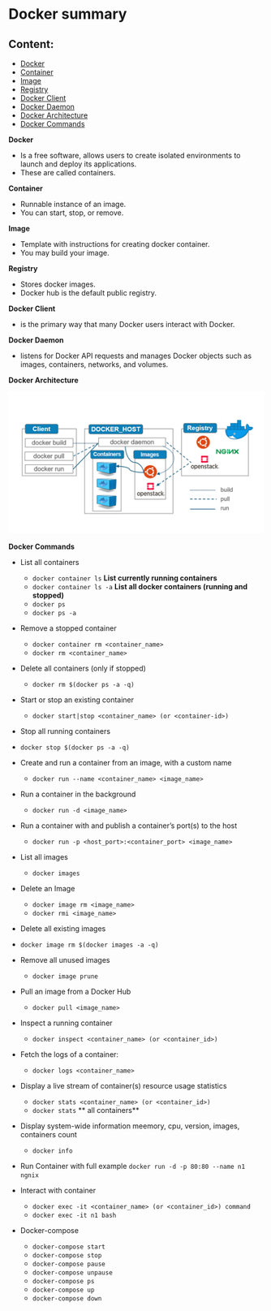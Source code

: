 # Docker summary

## Content:
  - [Docker](#docker)
  - [Container](#container)
  - [Image](#image)
  - [Registry](#registry)
  - [Docker Client](#client)
  - [Docker Daemon](#daemon)
  - [Docker Architecture](#architecture)
  - [Docker Commands](#commands)

**<a name="docker">
Docker
</a>**
- Is a free software, allows users to create isolated environments to launch and deploy its applications.
- These are called containers.

**<a name="container">
Container
</a>**
 - Runnable instance of an image.
 - You can start, stop, or remove.

**<a name="image">
Image
</a>**

- Template with instructions for creating docker container.
- You may build your image.

**<a name="registry">
Registry
</a>**

- Stores docker images.
- Docker hub is the default public registry.

**<a name="client">
Docker Client
</a>**
  - is the primary way that many Docker users interact with Docker.

**<a name="daemon">
Docker Daemon
</a>**

- listens for Docker API requests and manages Docker objects such as images, containers, networks, and volumes.

**<a name="architecture">
Docker Architecture
</a>**

![Docker Architecture](architecture-docker.jpg)


**<a name="commands">
Docker Commands
</a>**

- List all containers
  
  - `docker container ls`  **List currently running containers**
  - `docker container ls -a` **List all docker containers (running and stopped)**
  - `docker ps`
  - `docker ps -a`

- Remove a stopped container
  - `docker container rm <container_name>`
  - `docker rm <container_name>`
    
- Delete all containers (only if stopped)
    - `docker rm $(docker ps -a -q)`  
- Start or stop an existing container
   - `docker start|stop <container_name> (or <container-id>)`

- Stop all running containers
 - `docker stop $(docker ps -a -q)`

- Create and run a container from an image, with a custom name
  - `docker run --name <container_name> <image_name>`
  
- Run a container in the background
  - `docker run -d <image_name>`  
  
- Run a container with and publish a container’s port(s) to the host
   - `docker run -p <host_port>:<container_port> <image_name>`
  
- List all images
    - `docker images`
  
- Delete an Image
   - `docker image rm <image_name>`
   - `docker rmi <image_name>`

- Delete all existing images
 - `docker image rm $(docker images -a -q)`

- Remove all unused images
  - `docker image prune`

- Pull an image from a Docker Hub
  - `docker pull <image_name>`

- Inspect a running container
  - `docker inspect <container_name> (or <container_id>)`

- Fetch the logs of a container:
  - `docker logs <container_name>`

- Display a live stream of container(s) resource usage statistics
  - `docker stats <container_name> (or <container_id>)`
  - `docker stats` ** all containers**

- Display system-wide information meemory, cpu, version, images, containers count
  - `docker info`

- Run Container with full example
  `docker run -d -p 80:80 --name n1 ngnix`

- Interact with container
  - `docker exec -it <container_name> (or <container_id>) command`
  - `docker exec -it n1 bash`

- Docker-compose
  - `docker-compose start`
  - `docker-compose stop`
  - `docker-compose pause`
  - `docker-compose unpause`
  - `docker-compose ps`
  - `docker-compose up`
  - `docker-compose down`